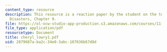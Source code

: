 ```yaml
---
content_type: resource
description: This resource is a reaction paper by the student on the topic Natural
  Disasters, Chapter 9.
file: https://ol-ocw-studio-app-production.s3.amazonaws.com/courses/11-941-disaster-vulnerability-and-resilience-spring-2005/2879687aba2c34e03abc107036b67d8d_cheryl_lowry1.pdf
file_type: application/pdf
resourcetype: Document
title: cheryl_lowry1.pdf
uid: 2879687a-ba2c-34e0-3abc-107036b67d8d
---
```

